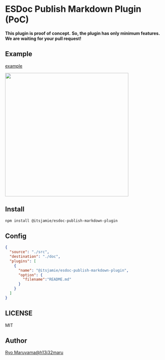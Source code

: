 # ESDoc Publish Markdown Plugin (PoC)
**This plugin is proof of concept.**
**So, the plugin has only minimum features.**
**We are waiting for your pull request!**

## Example
[example](https://github.com/esdoc/esdoc-plugins/tree/master/esdoc-publish-markdown-plugin/misc/index.md)

<img src="https://raw.githubusercontent.com/esdoc/esdoc-plugins/master/esdoc-publish-markdown-plugin/misc/ss.png" width="400px">

## Install
```bash
npm install @itsjamie/esdoc-publish-markdown-plugin
```

## Config
```json
{
  "source": "./src",
  "destination": "./doc",
  "plugins": [
    {
      "name": "@itsjamie/esdoc-publish-markdown-plugin",
      "option": {
        "filename":"README.md"
      }
    }
  ]
}
```

## LICENSE
MIT

## Author
[Ryo Maruyama@h13i32maru](https://github.com/h13i32maru)
